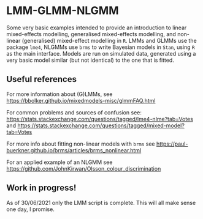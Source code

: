 # LMM-GLMM-NLGMM
Some very basic examples intended to provide an introduction to linear mixed-effects modelling, generalised mixed-effects modelling, and non-linear (generalised) mixed-effect modelling in ```R```.
LMMs and GLMMs use the package ```lme4```, NLGMMs use ```brms``` to write Bayesian models in ```Stan```, using ```R``` as the main interface.
Models are run on simulated data, generated using a very basic model similar (but not identical) to the one that is fitted.

## Useful references
For more information about (G)LMMs, see https://bbolker.github.io/mixedmodels-misc/glmmFAQ.html

For common problems and sources of confusion see:
https://stats.stackexchange.com/questions/tagged/lme4-nlme?tab=Votes 
and https://stats.stackexchange.com/questions/tagged/mixed-model?tab=Votes

For more info about fitting non-linear models with ```brms``` see  https://paul-buerkner.github.io/brms/articles/brms_nonlinear.html

For an applied example of an NLGMM see https://github.com/JohnKirwan/Olsson_colour_discrimination

## Work in progress!
As of 30/06/2021 only the LMM script is complete.
This will all make sense one day, I promise.

